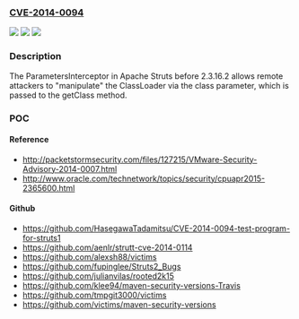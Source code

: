 ### [CVE-2014-0094](https://cve.mitre.org/cgi-bin/cvename.cgi?name=CVE-2014-0094)
![](https://img.shields.io/static/v1?label=Product&message=n%2Fa&color=blue)
![](https://img.shields.io/static/v1?label=Version&message=n%2Fa&color=blue)
![](https://img.shields.io/static/v1?label=Vulnerability&message=n%2Fa&color=brighgreen)

### Description

The ParametersInterceptor in Apache Struts before 2.3.16.2 allows remote attackers to "manipulate" the ClassLoader via the class parameter, which is passed to the getClass method.

### POC

#### Reference
- http://packetstormsecurity.com/files/127215/VMware-Security-Advisory-2014-0007.html
- http://www.oracle.com/technetwork/topics/security/cpuapr2015-2365600.html

#### Github
- https://github.com/HasegawaTadamitsu/CVE-2014-0094-test-program-for-struts1
- https://github.com/aenlr/strutt-cve-2014-0114
- https://github.com/alexsh88/victims
- https://github.com/fupinglee/Struts2_Bugs
- https://github.com/julianvilas/rooted2k15
- https://github.com/klee94/maven-security-versions-Travis
- https://github.com/tmpgit3000/victims
- https://github.com/victims/maven-security-versions


